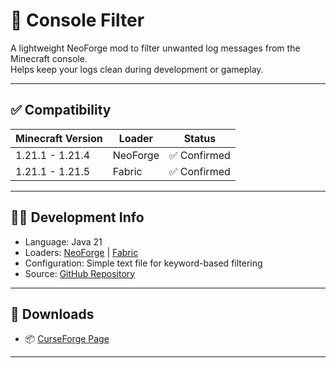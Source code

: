 # 🧩 Console Filter

A lightweight NeoForge mod to filter unwanted log messages from the Minecraft console.  
Helps keep your logs clean during development or gameplay.

---

## ✅ Compatibility

| Minecraft Version | Loader   | Status       |
|-------------------|----------|--------------|
|  1.21.1 - 1.21.4  | NeoForge | ✅ Confirmed |
|  1.21.1 - 1.21.5  |  Fabric  | ✅ Confirmed |

---

## 🧑‍💻 Development Info

- Language: Java 21
- Loaders: [NeoForge](https://neoforged.net/) | [Fabric](https://fabricmc.net/)
- Configuration: Simple text file for keyword-based filtering
- Source: [GitHub Repository](https://github.com/Sattik-Tarafder/ConsoleFilter)

---

## 🔗 Downloads

- 📦 [CurseForge Page](https://www.curseforge.com/minecraft/mc-mods/consolefilter)


---

